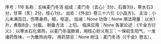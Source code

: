序号：116
名称：五味麦门冬汤
组成：麦门冬（去心）3分，石膏3分，寒水石3分，甘草（炙）2分，桂心1分。
出处：《外台》卷三十六引《小品方》。
主治：小儿未满百日，伤寒身热，衄，呕逆。
加减：None
功效：None
用法用量：以水1升，煮取8合，分服。
制备方法：上切。
临床应用：None
各家论述：《千金方衍义》：以寒水石化肾热，以麦门冬滋肺肾，用桂心妙义有三：一保初生阳气，一发诸药性味，一为散热向导。
用药禁忌：None
附注：麦门冬汤（《千金》卷五）。
